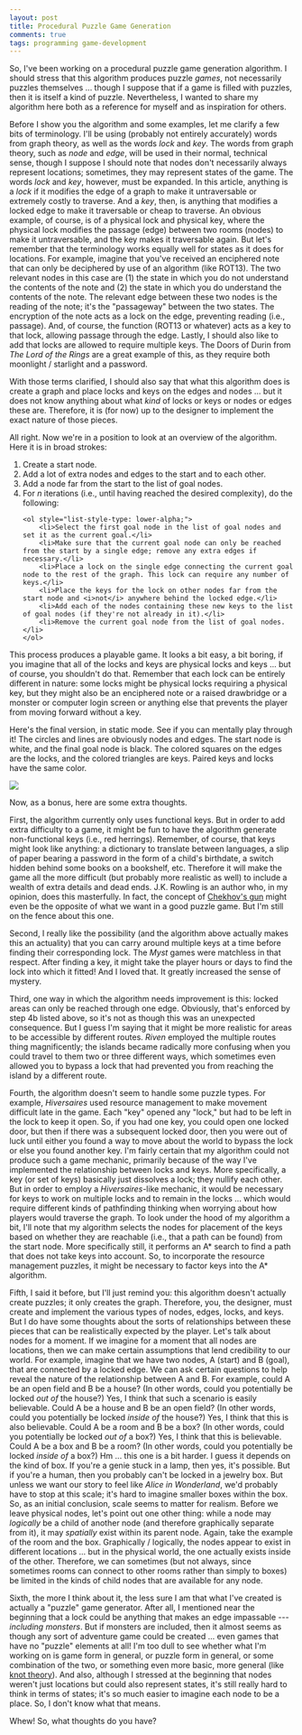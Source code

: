 ```yaml
---
layout: post
title: Procedural Puzzle Game Generation
comments: true
tags: programming game-development
---
```


So, I've been working on a procedural puzzle game generation algorithm. I should stress that this algorithm produces puzzle _games_, not necessarily puzzles themselves ... though I suppose that if a game is filled with puzzles, then it is itself a kind of puzzle. Nevertheless, I wanted to share my algorithm here both as a reference for myself and as inspiration for others.

Before I show you the algorithm and some examples, let me clarify a few bits of terminology. I'll be using (probably not entirely accurately) words from graph theory, as well as the words _lock_ and _key_. The words from graph theory, such as _node_ and _edge_, will be used in their normal, technical sense, though I suppose I should note that nodes don't necessarily always represent locations; sometimes, they may represent states of the game. The words _lock_ and _key_, however, must be expanded. In this article, anything is a _lock_ if it modifies the edge of a graph to make it untraversable or extremely costly to traverse. And a _key_, then, is anything that modifies a locked edge to make it traversable or cheap to traverse. An obvious example, of course, is of a physical lock and physical key, where the physical lock modifies the passage (edge) between two rooms (nodes) to make it untraversable, and the key makes it traversable again. But let's remember that the terminology works equally well for states as it does for locations. For example, imagine that you've received an enciphered note that can only be deciphered by use of an algorithm (like ROT13). The two relevant nodes in this case are (1) the state in which you do not understand the contents of the note and (2) the state in which you do understand the contents of the note. The relevant edge between these two nodes is the reading of the note; it's the "passageway" between the two states. The encryption of the note acts as a lock on the edge, preventing reading (i.e., passage). And, of course, the function (ROT13 or whatever) acts as a key to that lock, allowing passage through the edge. Lastly, I should also like to add that locks are allowed to require multiple keys. The Doors of Durin from _The Lord of the Rings_ are a great example of this, as they require both moonlight / starlight and a password.

With those terms clarified, I should also say that what this algorithm does is create a graph and place locks and keys on the edges and nodes ... but it does not know anything about what _kind_ of locks or keys or nodes or edges these are. Therefore, it is (for now) up to the designer to implement the exact nature of those pieces.

All right. Now we're in a position to look at an overview of the algorithm. Here it is in broad strokes:

<ol>
	<li>Create a start node.</li>
	<li>Add a lot of extra nodes and edges to the start and to each other.</li>
	<li>Add a node far from the start to the list of goal nodes.</li>
	<li>For <i>n</i> iterations (i.e., until having reached the desired complexity), do the following:</li>

    <ol style="list-style-type: lower-alpha;">
    	<li>Select the first goal node in the list of goal nodes and set it as the current goal.</li>
    	<li>Make sure that the current goal node can only be reached from the start by a single edge; remove any extra edges if necessary.</li>
    	<li>Place a lock on the single edge connecting the current goal node to the rest of the graph. This lock can require any number of keys.</li>
    	<li>Place the keys for the lock on other nodes far from the start node and <i>not</i> anywhere behind the locked edge.</li>
    	<li>Add each of the nodes containing these new keys to the list of goal nodes (if they're not already in it).</li>
    	<li>Remove the current goal node from the list of goal nodes.</li>
    </ol>

</ol>

This process produces a playable game. It looks a bit easy, a bit boring, if you imagine that all of the locks and keys are physical locks and keys ... but of course, you shouldn't do that. Remember that each lock can be entirely different in nature: some locks might be physical locks requiring a physical key, but they might also be an enciphered note or a raised drawbridge or a monster or computer login screen or anything else that prevents the player from moving forward without a key.

Here's the final version, in static mode. See if you can mentally play through it! The circles and lines are obviously nodes and edges. The start node is white, and the final goal node is black. The colored squares on the edges are the locks, and the colored triangles are keys. Paired keys and locks have the same color.

<p class="centered">
	<img src="/media/graph_static.png">
</p>

Now, as a bonus, here are some extra thoughts.

First, the algorithm currently only uses functional keys. But in order to add extra difficulty to a game, it might be fun to have the algorithm generate non-functional keys (i.e., red herrings). Remember, of course, that keys might look like anything: a dictionary to translate between languages, a slip of paper bearing a password in the form of a child's birthdate, a switch hidden behind some books on a bookshelf, etc. Therefore it will make the game all the more difficult (but probably more realistic as well) to include a wealth of extra details and dead ends. J.K. Rowling is an author who, in my opinion, does this masterfully. In fact, the concept of [Chekhov's gun](http://en.wikipedia.org/wiki/Chekhov%27s_gun) might even be the opposite of what we want in a good puzzle game. But I'm still on the fence about this one.

Second, I really like the possibility (and the algorithm above actually makes this an actuality) that you can carry around multiple keys at a time before finding their corresponding lock. The _Myst_ games were matchless in that respect. After finding a key, it might take the player hours or days to find the lock into which it fitted! And I loved that. It greatly increased the sense of mystery.

Third, one way in which the algorithm needs improvement is this: locked areas can only be reached through one edge. Obviously, that's enforced by step 4b listed above, so it's not as though this was an unexpected consequence. But I guess I'm saying that it might be more realistic for areas to be accessible by different routes. _Riven_ employed the multiple routes thing magnificently; the islands became radically more confusing when you could travel to them two or three different ways, which sometimes even allowed you to bypass a lock that had prevented you from reaching the island by a different route.

Fourth, the algorithm doesn't seem to handle some puzzle types. For example, _Hiversaires_ used resource management to make movement difficult late in the game. Each "key" opened any "lock," but had to be left in the lock to keep it open. So, if you had one key, you could open one locked door, but then if there was a subsequent locked door, then you were out of luck until either you found a way to move about the world to bypass the lock or else you found another key. I'm fairly certain that my algorithm could not produce such a game mechanic, primarily because of the way I've implemented the relationship between locks and keys. More specifically, a key (or set of keys) basically just dissolves a lock; they nullify each other. But in order to employ a _Hiversaires_-like mechanic, it would be necessary for keys to work on multiple locks and to remain in the locks ... which would require different kinds of pathfinding thinking when worrying about how players would traverse the graph. To look under the hood of my algorithm a bit, I'll note that my algorithm selects the nodes for placement of the keys based on whether they are reachable (i.e., that a path can be found) from the start node. More specifically still, it performs an A* search to find a path that does not take keys into account. So, to incorporate the resource management puzzles, it might be necessary to factor keys into the A* algorithm.

Fifth, I said it before, but I'll just remind you: this algorithm doesn't actually create puzzles; it only creates the graph. Therefore, you, the designer, must create and implement the various types of nodes, edges, locks, and keys. But I do have some thoughts about the sorts of relationships between these pieces that can be realistically expected by the player. Let's talk about nodes for a moment. If we imagine for a moment that all nodes are locations, then we can make certain assumptions that lend credibility to our world. For example, imagine that we have two nodes, A (start) and B (goal), that are connected by a locked edge. We can ask certain questions to help reveal the nature of the relationship between A and B. For example, could A be an open field and B be a house? (In other words, could you potentially be locked _out of_ the house?) Yes, I think that such a scenario is easily believable. Could A be a house and B be an open field? (In other words, could you potentially be locked _inside of_ the house?) Yes, I think that this is also believable. Could A be a room and B be a box? (In other words, could you potentially be locked _out of_ a box?) Yes, I think that this is believable. Could A be a box and B be a room? (In other words, could you potentially be locked _inside of_ a box?) Hm ... this one is a bit harder. I guess it depends on the kind of box. If you're a genie stuck in a lamp, then yes, it's possible. But if you're a human, then you probably can't be locked in a jewelry box. But unless we want our story to feel like _Alice in Wonderland_, we'd probably have to stop at this scale; it's hard to imagine smaller boxes within the box. So, as an initial conclusion, scale seems to matter for realism. Before we leave physical nodes, let's point out one other thing: while a node may _logically_ be a child of another node (and therefore graphically separate from it), it may _spatially_ exist within its parent node. Again, take the example of the room and the box. Graphically / logically, the nodes appear to exist in different locations ... but in the physical world, the one actually exists inside of the other. Therefore, we can sometimes (but not always, since sometimes rooms can connect to other rooms rather than simply to boxes) be limited in the kinds of child nodes that are available for any node.

Sixth, the more I think about it, the less sure I am that what I've created is actually a "puzzle" game generator. After all, I mentioned near the beginning that a lock could be anything that makes an edge impassable --- _including monsters_. But if monsters are included, then it almost seems as though any sort of adventure game could be created ... even games that have no "puzzle" elements at all! I'm too dull to see whether what I'm working on is game form in general, or puzzle form in general, or some combination of the two, or something even more basic, more general (like [knot theory](http://en.wikipedia.org/wiki/Knot_theory)). And also, although I stressed at the beginning that nodes weren't just locations but could also represent states, it's still really hard to think in terms of states; it's so much easier to imagine each node to be a place. So, I don't know what that means.

Whew! So, what thoughts do you have?
